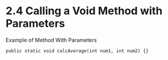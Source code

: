 # 2.4 Calling a Void Method with Parameters
Example of Method With Parameters

`public static void calcAverage(int num1, int num2) {}`